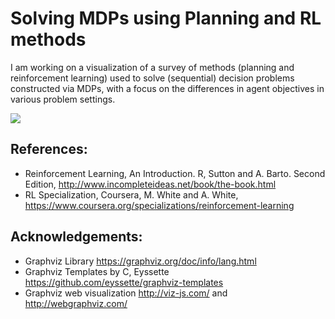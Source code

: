 # Solving MDPs using Planning and RL methods

I am working on a visualization of a survey of methods (planning and reinforcement learning) used to solve (sequential) decision problems constructed via MDPs, with a focus on the differences in agent objectives in various problem settings. 

<img src="https://amy12xx.github.io/ml_notes_and_reports/solving_mdps/solving_mdps_2.png">

## References:

- Reinforcement Learning, An Introduction. R, Sutton and A. Barto. Second Edition, http://www.incompleteideas.net/book/the-book.html
- RL Specialization, Coursera, M. White and A. White, https://www.coursera.org/specializations/reinforcement-learning


## Acknowledgements:

- Graphviz Library https://graphviz.org/doc/info/lang.html 
- Graphviz Templates by C, Eyssette https://github.com/eyssette/graphviz-templates
- Graphviz web visualization http://viz-js.com/ and http://webgraphviz.com/
